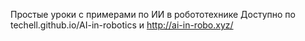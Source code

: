 Простые уроки с примерами по ИИ в робототехнике
Доступно по techell.github.io/AI-in-robotics и http://ai-in-robo.xyz/

